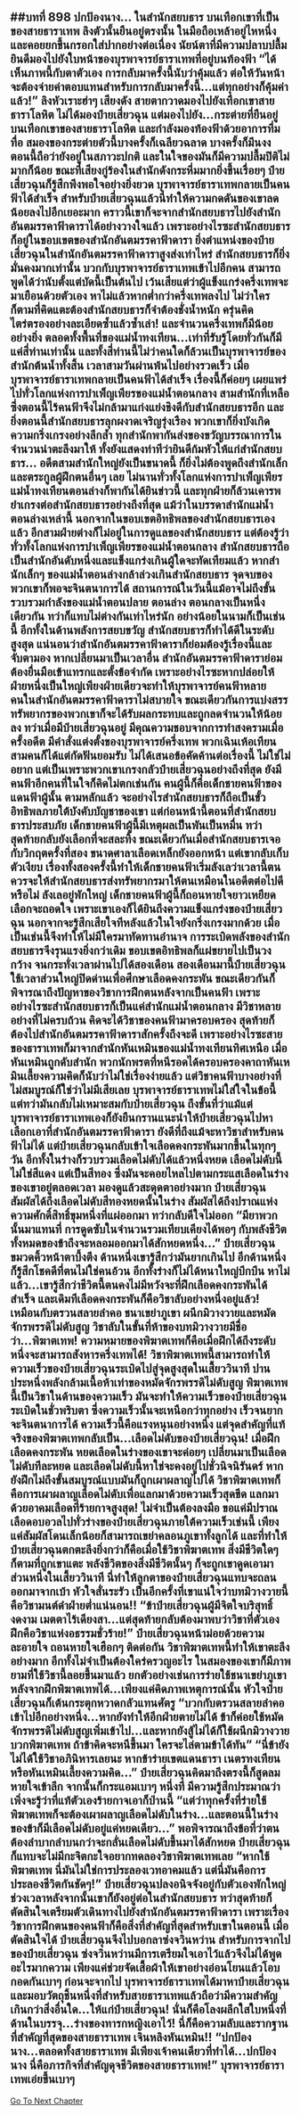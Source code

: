 ##บทที่ 898 ปกป้องนาง...
ในสำนักสยบธาร บนเทือกเขาที่เป็นของสายธาราเทพ ลิงตัวนั้นยืนอยู่ตรงนั้น ในมือถือเหล้าอยู่ไหหนึ่งและคอยยกขึ้นกรอกใส่ปากอย่างต่อเนื่อง นัยน์ตาที่มีความปลาบปลื้มยินดีมองไปยังใบหน้าของบุรพาจารย์ธาราเทพที่อยู่บนท้องฟ้า
“ได้เห็นภาพนี้กับตาตัวเอง การกลับมาครั้งนี้นับว่าคุ้มแล้ว ต่อให้วันหน้าจะต้องจ่ายค่าตอบแทนสำหรับการกลับมาครั้งนี้...แต่ทุกอย่างก็คุ้มค่าแล้ว!” ลิงหัวเราะฮ่าๆ เสียงดัง สายตากวาดมองไปยังเทือกเขาสายธาราโลหิต ไม่ได้มองป๋ายเสี่ยวฉุน แต่มองไปยัง...กระต่ายที่ยืนอยู่บนเทือกเขาของสายธาราโลหิต และกำลังมองท้องฟ้าด้วยอาการทึ่มทื่อ
สมองของกระต่ายตัวนี้บางครั้งก็เฉลียวฉลาด บางครั้งก็มึนงง ตอนนี้ถือว่ายังอยู่ในสภาวะปกติ และในใจของมันก็มีความปลื้มปิติไม่มากก็น้อย
ขณะที่เสียงกู่ร้องในสำนักดังกระหึ่มมากยิ่งขึ้นเรื่อยๆ ป๋ายเสี่ยวฉุนก็รู้สึกพึงพอใจอย่างยิ่งยวด บุรพาจารย์ธาราเทพกลายเป็นคนฟ้าได้สำเร็จ สำหรับป๋ายเสี่ยวฉุนแล้วนี่ทำให้ความกดดันของเขาลดน้อยลงไปอีกเยอะมาก
คราวนี้เขาก็จะจากสำนักสยบธารไปยังสำนักอันตมรรคาฟ้าดาราได้อย่างวางใจแล้ว เพราะอย่างไรซะสำนักสยบธารก็อยู่ในขอบเขตของสำนักอันตมรรคาฟ้าดารา ยิ่งตำแหน่งของป๋ายเสี่ยวฉุนในสำนักอันตมรรคาฟ้าดาราสูงส่งเท่าไหร่ สำนักสยบธารก็ยิ่งมั่นคงมากเท่านั้น
บวกกับบุรพาจารย์ธาราเทพเข้าไปอีกคน สามารถพูดได้ว่านับตั้งแต่บัดนี้เป็นต้นไป เว้นเสียแต่ว่าผู้แข็งแกร่งครึ่งเทพจะมาเยือนด้วยตัวเอง หาไม่แล้วหากต่ำกว่าครึ่งเทพลงไป ไม่ว่าใครก็ตามที่คิดแตะต้องสำนักสยบธารก็จำต้องชั่งน้ำหนัก ครุ่นคิดไตร่ตรองอย่างละเอียดซ้ำแล้วซ้ำเล่า!
และจำนวนครึ่งเทพก็มีน้อยอย่างยิ่ง ตลอดทั้งพื้นที่ของแม่น้ำทงเทียน...เท่าที่รับรู้โดยทั่วกันก็มีแค่สี่ท่านเท่านั้น และทั้งสี่ท่านนี้ไม่ว่าคนใดก็ล้วนเป็นบุรพาจารย์ของสำนักต้นน้ำทั้งสิ้น
เวลาสามวันผ่านพ้นไปอย่างรวดเร็ว เมื่อบุรพาจารย์ธาราเทพกลายเป็นคนฟ้าได้สำเร็จ เรื่องนี้ก็ค่อยๆ เผยแพร่ไปทั่วโลกแห่งการบำเพ็ญเพียรของแม่น้ำตอนกลาง สามสำนักที่เหลือซึ่งตอนนี้ไร้คนฟ้าจึงไม่กล้ามาแก่งแย่งชิงดีกับสำนักสยบธารอีก และยิ่งตอนนี้สำนักสยบธารลุกผงาดเจริญรุ่งเรือง พวกเขาก็ยิ่งบังเกิดความกริ่งเกรงอย่างลึกล้ำ ทุกสำนักพากันส่งของขวัญบรรณาการในจำนวนน่าตะลึงมาให้ ทั้งยังแสดงท่าทีว่ายินดีก้มหัวให้แก่สำนักสยบธาร...
อดีตสามสำนักใหญ่ยังเป็นขนาดนี้ ก็ยิ่งไม่ต้องพูดถึงสำนักเล็กและตระกูลผู้ฝึกตนอื่นๆ เลย ไม่นานทั่วทั้งโลกแห่งการบำเพ็ญเพียรแม่น้ำทงเทียนตอนล่างก็พากันได้ยินข่าวนี้ และทุกฝ่ายก็ล้วนเคารพยำเกรงต่อสำนักสยบธารอย่างถึงที่สุด
แม้ว่าในบรรดาสำนักแม่น้ำตอนล่างเหล่านี้ นอกจากในขอบเขตอิทธิพลของสำนักสยบธารเองแล้ว อีกสามฝ่ายต่างก็ไม่อยู่ในการดูแลของสำนักสยบธาร แต่ต้องรู้ว่าทั่วทั้งโลกแห่งการบำเพ็ญเพียรของแม่น้ำตอนกลาง สำนักสยบธารถือเป็นสำนักอันดับหนึ่งและแข็งแกร่งเกินผู้ใดจะทัดเทียมแล้ว หากสำนักเล็กๆ ของแม่น้ำตอนล่างกล้าล่วงเกินสำนักสยบธาร จุดจบของพวกเขาก็พอจะจินตนาการได้
สถานการณ์ในวันนี้แม้อาจไม่ถึงขั้นรวบรวมกำลังของแม่น้ำตอนปลาย ตอนล่าง ตอนกลางเป็นหนึ่งเดียวกัน ทว่าก็แทบไม่ต่างกันเท่าไหร่นัก อย่างน้อยในนามก็เป็นเช่นนี้ อีกทั้งในด้านพลังการสยบขวัญ สำนักสยบธารก็ทำได้ดีในระดับสูงสุด
แน่นอนว่าสำนักอันตมรรคาฟ้าดาราก็ย่อมต้องรู้เรื่องนี้และจับตามอง หากเปลี่ยนมาเป็นเวลาอื่น สำนักอันตมรรคาฟ้าดาราย่อมต้องยื่นมือเข้าแทรกและตั้งข้อจำกัด เพราะอย่างไรซะหากปล่อยให้ฝ่ายหนึ่งเป็นใหญ่เพียงฝ่ายเดียวจะทำให้บุรพาจารย์คนฟ้าหลายคนในสำนักอันตมรรคาฟ้าดาราไม่สบายใจ ขณะเดียวกันการแบ่งสรรทรัพยากรของพวกเขาก็จะได้รับผลกระทบและถูกลดจำนวนให้น้อยลง
ทว่าเมื่อมีป๋ายเสี่ยวฉุนอยู่ มีคุณความชอบจากการทำสงครามเมื่อครั้งอดีต มีคำสั่งแต่งตั้งของบุรพาจารย์ครึ่งเทพ พวกเฉินเห้อเทียนสามคนก็ได้แต่กัดฟันยอมรับ ไม่ได้เสนอข้อคัดค้านต่อเรื่องนี้ ไม่ใช่ไม่อยาก แต่เป็นเพราะพวกเขาเกรงกลัวป๋ายเสี่ยวฉุนอย่างถึงที่สุด
ยังมีคนฟ้าอีกคนที่ในใจก็คิดไม่ตกเช่นกัน คนผู้นี้ก็คือเด็กชายคนฟ้าของแดนฟ้าผู้นั้น ตามหลักแล้ว จะอย่างไรสำนักสยบธารก็ถือเป็นขั้วอิทธิพลภายใต้บังคับบัญชาของเขา แต่ก่อนหน้านี้ตอนที่สำนักสยบธารประสบภัย เด็กชายคนฟ้าผู้นี้มีเหตุผลเป็นพันเป็นหมื่น ทว่าสุดท้ายกลับยังเลือกที่จะสละทิ้ง
ขณะเดียวกันเมื่อสำนักสยบธารเจอกับวิกฤตครั้งที่สอง ขนาดศาลาเลือดเหล็กยังออกหน้า แต่เขากลับเก็บตัวเงียบ เรื่องทั้งสองครั้งนี้ทำให้เด็กชายคนฟ้าเริ่มลังเลว่าเวลานี้ตนควรจะให้สำนักสยบธารส่งทรัพยากรมาให้ตนเหมือนในอดีตต่อไปดีหรือไม่
ลังเลอยู่พักใหญ่ เด็กชายคนฟ้าผู้นี้ก็ถอนหายใจยาวเหยียด เลือกจะถอดใจ เพราะเขาเองก็ได้ยินถึงความแข็งแกร่งของป๋ายเสี่ยวฉุน นอกจากจะรู้สึกเสียใจทีหลังแล้วในใจยังกริ่งเกรงมากด้วย
เมื่อเป็นเช่นนี้จึงทำให้ไม่มีใครมาทัดทานอำนาจ การระเบิดพลังของสำนักสยบธารจึงรุนแรงยิ่งกว่าเดิม ขอบเขตอิทธิพลก็แผ่ขยายไปเป็นวงกว้าง จนกระทั่งเวลาผ่านไปได้สองเดือน
สองเดือนมานี้ป๋ายเสี่ยวฉุนใช้เวลาส่วนใหญ่ปิดด่านเพื่อศึกษาเลือดคงกระพัน ขณะเดียวกันก็พิจารณาถึงปัญหาของวิชาการฝึกตนหลังจากเป็นคนฟ้า เพราะอย่างไรซะสำนักสยบธารก็เป็นแค่สำนักแม่น้ำตอนกลาง มีวิชาหลายอย่างที่ไม่ครบถ้วน คิดจะได้วิชาของคนฟ้ามาครอบครอง สุดท้ายก็ต้องไปสำนักอันตมรรคาฟ้าดาราสักครั้งถึงจะดี
เพราะอย่างไรซะสายของธาราเทพก็มาจากสำนักหันเหมินของแม่น้ำทงเทียนทิศเหนือ เมื่อหันเหมินถูกดับสำนัก พวกนักพรตที่หนีรอดได้ครอบครองคาถาหันเหมินเลี้ยงความคิดก็นับว่าไม่ใช่เรื่องง่ายแล้ว
แต่วิชาคนฟ้าบางอย่างที่ไม่สมบูรณ์ก็ใช่ว่าไม่มีเสียเลย บุรพาจารย์ธาราเทพไม่ใส่ใจในข้อนี้ แต่ทว่ามันกลับไม่เหมาะสมกับป๋ายเสี่ยวฉุน ถึงขั้นที่ว่าแม้แต่บุรพาจารย์ธาราเทพเองก็ยังยืนกรานแนะนำให้ป๋ายเสี่ยวฉุนไปหาเลือกเอาที่สำนักอันตมรรคาฟ้าดารา
ยังดีที่ถึงแม้จะหาวิชาสำหรับคนฟ้าไม่ได้ แต่ป๋ายเสี่ยวฉุนกลับเข้าใจเลือดคงกระพันมากขึ้นในทุกๆ วัน อีกทั้งในร่างก็รวบรวมเลือดไม่ดับได้แล้วหนึ่งหยด
เลือดไม่ดับนี้ไม่ใช่สีแดง แต่เป็นสีทอง ซึ่งมันจะคอยไหลไปตามกระแสเลือดในร่างของเขาอยู่ตลอดเวลา มองดูแล้วสะดุดตาอย่างมาก ป๋ายเสี่ยวฉุนสัมผัสได้ถึงเลือดไม่ดับสีทองหยดนั้นในร่าง สัมผัสได้ถึงปราณแห่งความศักดิ์สิทธิ์ขุมหนึ่งที่แผ่ออกมา ทว่ากลับดีใจไม่ออก
“มียาพวกนั้นมาแทนที่ การดูดซับในจำนวนรวมเทียบเคียงได้พอๆ กับพลังชีวิตทั้งหมดของข้าถึงจะหลอมออกมาได้สักหยดหนึ่ง...” ป๋ายเสี่ยวฉุนขมวดคิ้วหน้าตาบึ้งตึง ด้านหนึ่งเขารู้สึกว่ามันยากเกินไป อีกด้านหนึ่งก็รู้สึกโชคดีที่ตนไม่ใช่คนอ้วน อีกทั้งร่างก็ไม่ได้หนาใหญ่บึกบึน หาไม่แล้ว...เขารู้สึกว่าชีวิตนี้ตนคงไม่มีหวังจะที่ฝึกเลือดคงกระพันได้สำเร็จ
และเดิมทีเลือดคงกระพันก็คือวิชาลับอย่างหนึ่งอยู่แล้ว!
เหมือนกับตรวนสลายลำคอ ชนาเขย่าภูเขา ผนึกมิวางวายและหมัดจักรพรรดิไม่ดับสูญ วิชาลับในขั้นที่ห้าของบทมิวางวายมีชื่อว่า...พิฆาตเทพ!
ความหมายของพิฆาตเทพก็คือเมื่อฝึกได้ถึงระดับหนึ่งจะสามารถสังหารครึ่งเทพได้!
วิชาพิฆาตเทพนี้สามารถทำให้ความเร็วของป๋ายเสี่ยวฉุนระเบิดไปสู่จุดสูงสุดในเสี้ยววินาที ปานประหนึ่งพลังกล้ามเนื้อห้าเท่าของหมัดจักรพรรดิไม่ดับสูญ พิฆาตเทพนี้เป็นวิชาในด้านของความเร็ว มันจะทำให้ความเร็วของป๋ายเสี่ยวฉุนระเบิดในชั่วพริบตา ซึ่งความเร็วนั้นจะเหนือกว่าทุกอย่าง เร็วจนยากจะจินตนาการได้
ความเร็วนี้คือแรงหนุนอย่างหนึ่ง แต่จุดสำคัญที่แท้จริงของพิฆาตเทพกลับเป็น...เลือดไม่ดับของป๋ายเสี่ยวฉุน!
เมื่อฝึกเลือดคงกระพัน หยดเลือดในร่างของเขาจะค่อยๆ เปลี่ยนมาเป็นเลือดไม่ดับทีละหยด และเลือดไม่ดับนี้หาใช่จะคงอยู่ไปชั่วนิจนิรันดร์ หากยังฝึกไม่ถึงขั้นสมบูรณ์แบบมันก็ถูกเผาผลาญไปได้ วิชาพิฆาตเทพก็คือการเผาผลาญเลือดไม่ดับเพื่อแลกมาด้วยความเร็วสุดขีด แลกมาด้วยอาคมเลือดที่ร้ายกาจสูงสุด!
ไม่จำเป็นต้องลงมือ ขอแค่มีปราณเลือดอบอวลไปทั่วร่างของป๋ายเสี่ยวฉุนภายใต้ความเร็วเช่นนี้ เพียงแค่สัมผัสโดนเล็กน้อยก็สามารถเขย่าคลอนภูเขาทั้งลูกได้ และที่ทำให้ป๋ายเสี่ยวฉุนตกตะลึงยิ่งกว่าก็คือเมื่อใช้วิชาพิฆาตเทพ สิ่งมีชีวิตใดๆ ก็ตามที่ถูกเขาแตะ พลังชีวิตของสิ่งมีชีวิตนั้นๆ ก็จะถูกเขาดูดเอามาส่วนหนึ่งในเสี้ยววินาที
นี่ทำให้ลูกตาของป๋ายเสี่ยวฉุนแทบจะถลนออกมาจากเบ้า หัวใจสั่นระรัว เป็นอีกครั้งที่เขาแน่ใจว่าบทมิวางวายนี้คือวิชามนต์ดำฝ่ายต่ำแน่นอน!!
“ข้าป๋ายเสี่ยวฉุนผู้มีจิตใจบริสุทธิ์งดงาม เมตตาไร้เดียงสา...แต่สุดท้ายกลับต้องมาพบว่าวิชาที่ตัวเองฝึกคือวิชาแห่งอธรรมชั่วร้าย!” ป๋ายเสี่ยวฉุนหน้าม่อยด้วยความละอายใจ ถอนหายใจเฮือกๆ ติดต่อกัน วิชาพิฆาตเทพนี้ทำให้เขาตะลึงอย่างมาก อีกทั้งไม่จำเป็นต้องใคร่ครวญอะไร ในสมองของเขาก็มีภาพยามที่ใช้วิชานี้ลอยขึ้นมาแล้ว
ยกตัวอย่างเช่นการร่ายใช้ชนาเขย่าภูเขาหลังจากฝึกพิฆาตเทพได้...เพียงแค่คิดภาพเหตุการณ์นั้น หัวใจป๋ายเสี่ยวฉุนก็เต้นกระตุกหวาดกลัวแทนศัตรู
“บวกกับตรวนสลายลำคอเข้าไปอีกอย่างหนึ่ง...หากยังทำให้อีกฝ่ายตายไม่ได้ ข้าก็ค่อยใช้หมัดจักรพรรดิไม่ดับสูญเพิ่มเข้าไป...และหากยังสู้ไม่ได้ก็ใช้ผนึกมิวางวายบวกพิฆาตเทพ ถ้าข้าคิดจะหนีขึ้นมา ใครจะไล่ตามข้าได้ทัน”
“นี่ข้ายังไม่ได้ใช้วิชาอภินิหารเลยนะ หากข้าร่ายเขตแดนธารา เนตรทงเทียน หรือหันเหมินเลี้ยงความคิด...” ป๋ายเสี่ยวฉุนคิดมาถึงตรงนี้ก็สูดลมหายใจเข้าลึก จากนั้นก็กระแอมเบาๆ หนึ่งที มีความรู้สึกประมาณว่าเพิ่งจะรู้ว่าที่แท้ตัวเองร้ายกาจเอาก็ป่านนี้
“แต่ว่าทุกครั้งที่ร่ายใช้พิฆาตเทพก็จะต้องเผาผลาญเลือดไม่ดับในร่าง...และตอนนี้ในร่างของข้าก็มีเลือดไม่ดับอยู่แค่หยดเดียว...” พอพิจารณาถึงข้อที่ว่าตนต้องลำบากลำบนกว่าจะกลั่นเลือดไม่ดับขึ้นมาได้สักหยด ป๋ายเสี่ยวฉุนก็แทบจะไม่มีกะจิตกะใจอยากทดลองวิชาพิฆาตเทพเลย
“หากใช้พิฆาตเทพ นี่มันไม่ใช่การประลองเวทอาคมแล้ว แต่นี่มันคือการประลองชีวิตกันชัดๆ!” ป๋ายเสี่ยวฉุนปลงอนิจจังอยู่กับตัวเองพักใหญ่ ช่วงเวลาหลังจากนั้นเขาก็ยังอยู่ต่อในสำนักสยบธาร ทว่าสุดท้ายก็ตัดสินใจเตรียมตัวเดินทางไปยังสำนักอันตมรรคาฟ้าดารา
เพราะเรื่องวิชาการฝึกตนของคนฟ้าก็คือสิ่งที่สำคัญที่สุดสำหรับเขาในตอนนี้
เมื่อตัดสินใจได้ ป๋ายเสี่ยวฉุนจึงไปบอกลาซ่งจวินหว่าน สำหรับการจากไปของป๋ายเสี่ยวฉุน ซ่งจวินหว่านมีการเตรียมใจเอาไว้แล้วจึงไม่ได้พูดอะไรมากความ เพียงแค่ช่วยจัดเสื้อผ้าให้เขาอย่างอ่อนโยนแล้วโอบกอดกันเบาๆ
ก่อนจะจากไป บุรพาจารย์ธาราเทพได้มาหาป๋ายเสี่ยวฉุนและมอบวัตถุชิ้นหนึ่งที่สำหรับสายธาราเทพแล้วถือว่ามีความสำคัญเกินกว่าสิ่งอื่นใด...ให้แก่ป๋ายเสี่ยวฉุน!
นั่นก็คือโลงผลึกใสใบหนึ่งที่ด้านในบรรจุ...ร่างของทารกหญิงเอาไว้!
นี่ก็คือความลับและรากฐานที่สำคัญที่สุดของสายธาราเทพ เจินหลิงหันเหมิน!!
“ปกป้องนาง...ตลอดทั้งสายธาราเทพ มีเพียงเจ้าคนเดียวที่ทำได้...ปกป้องนาง นี่คือภารกิจที่สำคัญดุจชีวิตของสายธาราเทพ!” บุรพาจารย์ธาราเทพเอ่ยขึ้นเบาๆ
------


[Go To Next Chapter]( ./45.md)